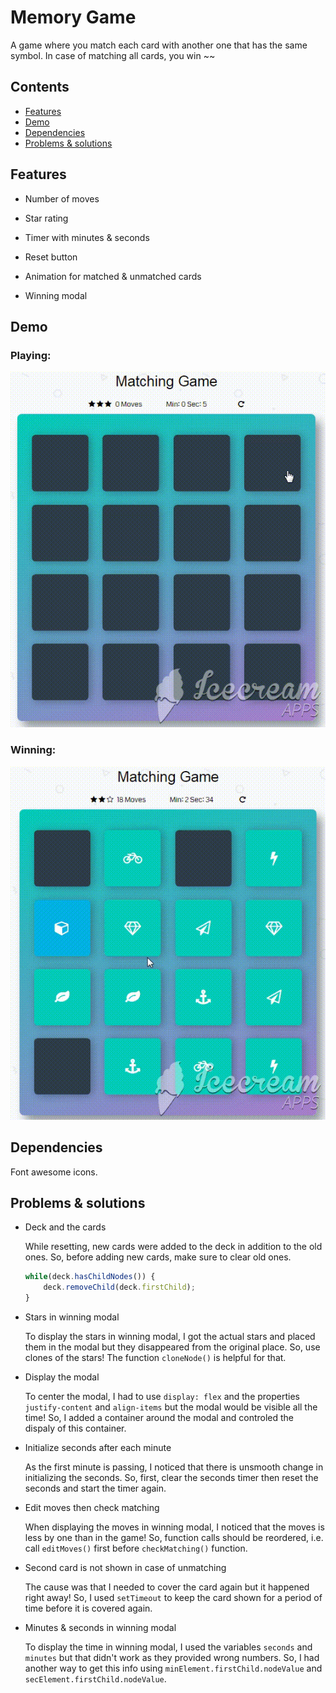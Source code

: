 <!-- Title -->
# Memory Game 
A game where you match each card with another one that has the same symbol. In case of matching all cards, you win ~~
<!-- Table of contents -->
## Contents

* [Features](#Features)
* [Demo](#Demo)
* [Dependencies](#Dependencies)
* [Problems & solutions](#Problems-&-solutions)

<!-- Game features -->
## Features

- Number of moves 

- Star rating 

- Timer with minutes & seconds

- Reset button 

- Animation for matched & unmatched cards

- Winning modal 

<!-- Live demo -->
## Demo
### Playing:
![demo of playing](/gif/play.gif)
### Winning:
![demo of winning](/gif/winning.gif)

<!-- Dependencies -->
## Dependencies
Font awesome icons.

<!-- Problems & solutions -->
## Problems & solutions
- Deck and the cards

    While resetting, new cards were added to the deck in addition to the old ones. So, before adding new cards, make sure to clear old ones. 
    ```javascript
    while(deck.hasChildNodes()) {
        deck.removeChild(deck.firstChild);
    } 
    ```  

- Stars in winning modal

    To display the stars in winning modal, I got the actual stars and placed them in the modal but they disappeared from the original place. So, use clones of the stars! The function `cloneNode()` is helpful for that.

- Display the modal 

    To center the modal, I had to use `display: flex` and the properties `justify-content` and `align-items` but the modal would be visible all the time! So, I added a container around the modal and controled the dispaly of this container.  

- Initialize seconds after each minute

    As the first minute is passing, I noticed that there is unsmooth change in initializing the seconds. So, first, clear the seconds timer then reset the seconds and start the timer again.  

- Edit moves then check matching 

    When displaying the moves in winning modal, I noticed that the moves is less by one than in the game! So, function calls should be reordered, i.e. call `editMoves()` first before `checkMatching()` function.

- Second card is not shown in case of unmatching

    The cause was that I needed to cover the card again but it happened right away! So, I used `setTimeout` to keep the card shown for a period of time before it is covered again. 

- Minutes & seconds in winning modal

    To display the time in winning modal, I used the variables `seconds` and `minutes` but that didn't work as they provided wrong numbers. So, I had another way to get this info using `minElement.firstChild.nodeValue` and `secElement.firstChild.nodeValue`.






